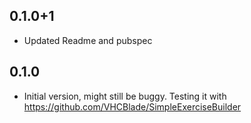 ## 0.1.0+1

- Updated Readme and pubspec

## 0.1.0

- Initial version, might still be buggy. Testing it with https://github.com/VHCBlade/SimpleExerciseBuilder
